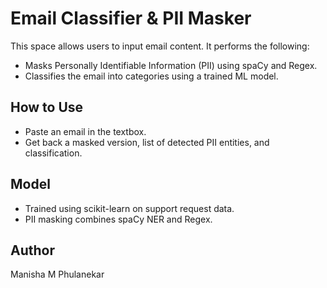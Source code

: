 # Email Classifier & PII Masker

This space allows users to input email content. It performs the following:
- Masks Personally Identifiable Information (PII) using spaCy and Regex.
- Classifies the email into categories using a trained ML model.

## How to Use
- Paste an email in the textbox.
- Get back a masked version, list of detected PII entities, and classification.

## Model
- Trained using scikit-learn on support request data.
- PII masking combines spaCy NER and Regex.

## Author
Manisha M Phulanekar

